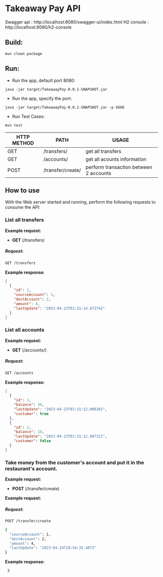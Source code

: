 # Takeaway Pay API
Swagger api : http://localhost:8080/swagger-ui/index.html
H2 console : http://localhost:8080/h2-console

## Build:
```
mvn clean package
```

## Run:
- Run the app, default port 8080:
```
java -jar target/TakeawayPay-0.0.1-SNAPSHOT.jar
```

- Run the app, specify the port:
```
java -jar target/TakeawayPay-0.0.1-SNAPSHOT.jar -p 6666
```

- Run Test Cases:
```
mvn test
```

| HTTP METHOD | PATH              | USAGE                                  |
| -----------|-------------------|----------------------------------------|
| GET | /transfers/       | get all transfers                         | 
| GET | /accounts/        | get all acounts information            | 
| POST | /transfer/create/ | perform transaction between 2 accounts | 

## How to use

With the Web server started and running, perform the following requests to consume the API:

### List all transfers

**Example request:**

- **GET** (/transfers)
##### Request:
```sh
GET /transfers
```
**Example response:**

```json
[
  {
    "id": 1,
    "sourceAccount": 1,
    "destAccount": 2,
    "amount": 4,
    "lastUpdate": "2023-04-23T01:31:14.672742"
  }
]
```

### List all accounts

**Example request:**

- **GET** (/accounts/)
##### Request:
```sh
GET /accounts
```
**Example response:**

```json
[
  {
    "id": 1,
    "balance": 36,
    "lastUpdate": "2023-04-23T01:31:12.006365",
    "customer": true
  },
  {
    "id": 2,
    "balance": 14,
    "lastUpdate": "2023-04-23T01:31:12.087122",
    "customer": false
  }
]
```

### Take money from the customer's account and put it in the restaurant's account.

**Example request:**

- **POST** (/transfer/create)

**Example request:**
##### Request:
```sh
POST /transfer/create
```
```sh
{
  "sourceAccount": 1,
  "destAccount": 2,
  "amount": 4,
  "lastUpdate": "2023-04-24T18:54:35.487Z"
}
```
**Example response:**

```string
 3
```